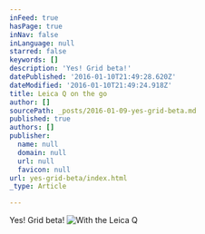 ```yaml
---
inFeed: true
hasPage: true
inNav: false
inLanguage: null
starred: false
keywords: []
description: 'Yes! Grid beta!'
datePublished: '2016-01-10T21:49:28.620Z'
dateModified: '2016-01-10T21:49:24.918Z'
title: Leica Q on the go
author: []
sourcePath: _posts/2016-01-09-yes-grid-beta.md
published: true
authors: []
publisher:
  name: null
  domain: null
  url: null
  favicon: null
url: yes-grid-beta/index.html
_type: Article

---
```

Yes! Grid beta!
![With the Leica Q](https://the-grid-user-content.s3-us-west-2.amazonaws.com/d8d4a854-4fd6-4e09-ac3b-1a23aba1d9f8.jpg)